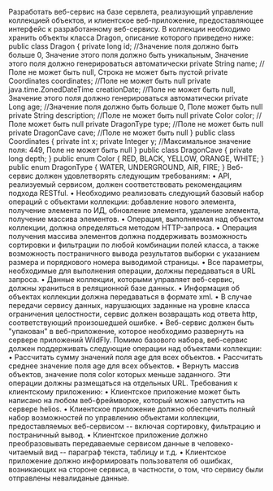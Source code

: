 Разработать веб-сервис на базе сервлета, реализующий управление коллекцией объектов, и клиентское веб-приложение, предоставляющее интерфейс к разработанному веб-сервису. В коллекции необходимо хранить объекты класса Dragon, описание которого приведено ниже:
public class Dragon {
    private long id; //Значение поля должно быть больше 0, Значение этого поля должно быть уникальным, Значение этого поля должно генерироваться автоматически
    private String name; //Поле не может быть null, Строка не может быть пустой
    private Coordinates coordinates; //Поле не может быть null
    private java.time.ZonedDateTime creationDate; //Поле не может быть null, Значение этого поля должно генерироваться автоматически
    private Long age; //Значение поля должно быть больше 0, Поле может быть null
    private String description; //Поле не может быть null
    private Color color; //Поле может быть null
    private DragonType type; //Поле не может быть null
    private DragonCave cave; //Поле не может быть null
}
public class Coordinates {
    private int x;
    private Integer y; //Максимальное значение поля: 449, Поле не может быть null
}
public class DragonCave {
    private long depth;
}
public enum Color {
    RED,
    BLACK,
    YELLOW,
    ORANGE,
    WHITE;
}
public enum DragonType {
    WATER,
    UNDERGROUND,
    AIR,
    FIRE;
}
Веб-сервис должен удовлетворять следующим требованиям:
  •	API, реализуемый сервисом, должен соответствовать рекомендациям подхода RESTful.
  •	Необходимо реализовать следующий базовый набор операций с объектами коллекции: добавление нового элемента, получение элемента по ИД, обновление элемента, удаление элемента, получение массива элементов.
  •	Операция, выполняемая над объектом коллекции, должна определяться методом HTTP-запроса.
  •	Операция получения массива элементов должна поддерживать возможность сортировки и фильтрации по любой комбинации полей класса, а также возможность постраничного вывода результатов выборки с указанием размера и порядкового номера выводимой страницы.
  •	Все параметры, необходимые для выполнения операции, должны передаваться в URL запроса.
  •	Данные коллекции, которыми управляет веб-сервис, должны храниться в реляционной базе данных.
  •	Информация об объектах коллекции должна передаваться в формате xml.
  •	В случае передачи сервису данных, нарушающих заданные на уровне класса ограничения целостности, сервис должен возвращать код ответа http, соответствующий произошедшей ошибке.
  •	Веб-сервис должен быть "упакован" в веб-приложение, которое необходимо развернуть на сервере приложений WildFly.
Помимо базового набора, веб-сервис должен поддерживать следующие операции над объектами коллекции:
  •	Рассчитать сумму значений поля age для всех объектов.
  •	Рассчитать среднее значение поля age для всех объектов.
  •	Вернуть массив объектов, значение поля color которых меньше заданного.
Эти операции должны размещаться на отдельных URL.
Требования к клиентскому приложению:
  •	Клиентское приложение может быть написано на любом веб-фреймворке, который можно запустить на сервере helios.
  •	Клиентское приложение должно обеспечить полный набор возможностей по управлению объектами коллекции, предоставляемых веб-сервисом -- включая сортировку, фильтрацию и постраничный вывод.
  •	Клиентское приложение должно преобразовывать передаваемые сервисом данные в человеко-читаемый вид -- параграф текста, таблицу и т.д.
  •	Клиентское приложение должно информировать пользователя об ошибках, возникающих на стороне сервиса, в частности, о том, что сервису были отправлены невалиданые данные.
